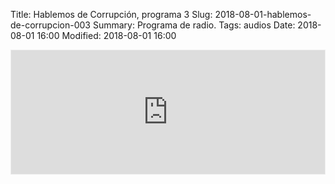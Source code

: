 Title: Hablemos de Corrupción, programa 3
Slug: 2018-08-01-hablemos-de-corrupcion-003
Summary: Programa de radio.
Tags: audios
Date: 2018-08-01 16:00
Modified: 2018-08-01 16:00


<iframe id='audio_34102095' frameborder='0' allowfullscreen='' scrolling='no' height='200' style='border:1px solid #EEE; box-sizing:border-box; width:100%;' src="https://mx.ivoox.com/es/player_ej_34102095_4_1.html?c1=ff6600"></iframe>
